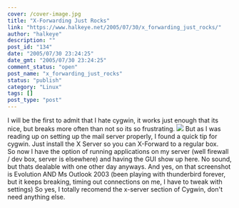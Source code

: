 ```yaml
---
cover: /cover-image.jpg
title: "X-Forwarding Just Rocks"
link: "https://www.halkeye.net/2005/07/30/x_forwarding_just_rocks/"
author: "halkeye"
description: ""
post_id: "134"
date: "2005/07/30 23:24:25"
date_gmt: "2005/07/30 23:24:25"
comment_status: "open"
post_name: "x_forwarding_just_rocks"
status: "publish"
category: "Linux"
tags: []
post_type: "post"
---
```


I will be the first to admit that I hate cygwin, it works just enough that its nice, but breaks more often than not so its so frustrating. ![](http://www.halkeye.net/files/images/6742_2005-07-30-SNAG-0004.thumb.png) But as I was reading up on setting up the mail server properly, I found a quick tip for cygwin. Just install the X Server so you can X-Forward to a regular box.  
So now I have the option of running applications on my server (well firewall / dev box, server is elsewhere) and having the GUI show up here. No sound, but thats dealable with one other day anyways. And yes, on that screenshot is Evolution AND Ms Outlook 2003 (been playing with thunderbird forever, but it keeps breaking, timing out connections on me, I have to tweak with settings) So yes, I totally recomend the x-server section of Cygwin, don't need anything else.